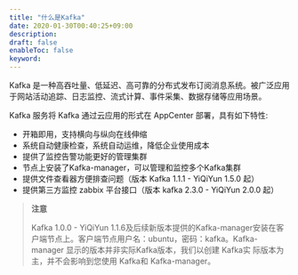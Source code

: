 ```yaml
---
title: "什么是Kafka"
date: 2020-01-30T00:40:25+09:00
description: 
draft: false
enableToc: false
keyword: 
---
```


Kafka 是一种高吞吐量、低延迟、高可靠的分布式发布订阅消息系统。被广泛应用于网站活动追踪、日志监控、流式计算、事件采集、数据存储等应用场景。

Kafka 服务将 Kafka 通过云应用的形式在 AppCenter 部署，具有如下特性:

- 开箱即用，支持横向与纵向在线伸缩
- 系统自动健康检查，系统自动运维，降低企业使用成本
- 提供了监控告警功能更好的管理集群
- 节点上安装了Kafka-manager，可以管理和监控多个Kafka集群
- 提供文件查看器方便排查问题（版本 Kafka 1.1.1 - YiQiYun 1.5.0 起）
- 提供第三方监控 zabbix 平台接口（版本 kafka 2.3.0 - YiQiYun 2.0.0 起）

>**注意**
>
>Kafka 1.0.0 - YiQiYun 1.1.6及后续新版本提供的Kafka-manager安装在客户端节点上。客户端节点用户名：ubuntu，密码：kafka。Kafka-manager 显示的版本并非实际Kafka版本，我们以创建 Kafka实 际版本为主，并不会影响到您使用 Kafka和 Kafka-manager。
